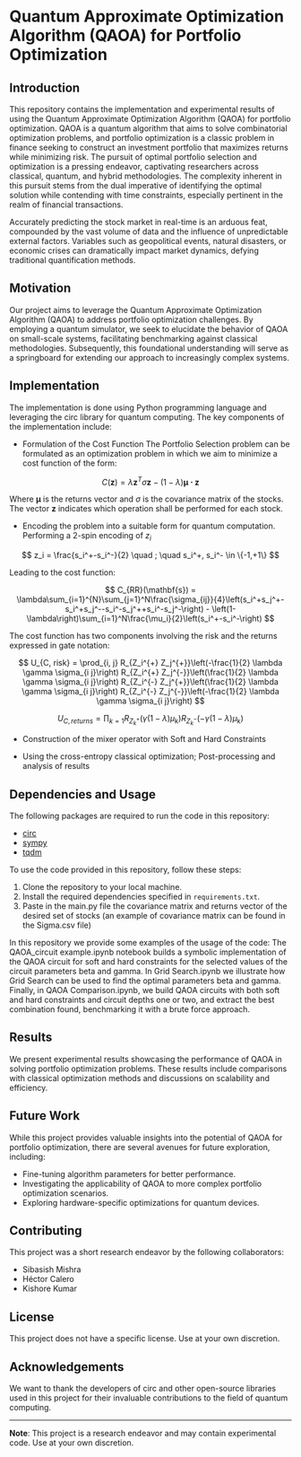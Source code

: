 # Quantum Approximate Optimization Algorithm (QAOA) for Portfolio Optimization


## Introduction

This repository contains the implementation and experimental results of using the Quantum Approximate Optimization Algorithm (QAOA) for portfolio optimization. 
QAOA is a quantum algorithm that aims to solve combinatorial optimization problems, and portfolio optimization is a classic problem in finance seeking to construct an investment portfolio that maximizes returns while minimizing risk. 
The pursuit of optimal portfolio selection and optimization is a pressing endeavor, captivating researchers across classical, quantum, and hybrid methodologies. 
The complexity inherent in this pursuit stems from the dual imperative of identifying the optimal solution while contending with time constraints, especially pertinent in the realm of financial transactions.


Accurately predicting the stock market in real-time is an arduous feat, compounded by the vast volume of data and the influence of unpredictable external factors. 
Variables such as geopolitical events, natural disasters, or economic crises can dramatically impact market dynamics, defying traditional quantification methods. 

## Motivation

Our project aims to leverage the Quantum Approximate Optimization Algorithm (QAOA) to address portfolio optimization challenges. 
By employing a quantum simulator, we seek to elucidate the behavior of QAOA on small-scale systems, facilitating benchmarking against classical methodologies. 
Subsequently, this foundational understanding will serve as a springboard for extending our approach to increasingly complex systems.

## Implementation

The implementation is done using Python programming language and leveraging the circ library for quantum computing. The key components of the implementation include:

- Formulation of the Cost Function
The Portfolio Selection problem can be formulated as an optimization problem in which we aim to minimize a cost function of the form:

$$
C(\mathbf{z}) = \lambda\mathbf{z}^T\sigma\mathbf{z}-(1-\lambda)\mathbf{\mu \cdot z}
$$

Where $\mathbf{\mu}$ is the returns vector and $\sigma$ is the covariance matrix of the stocks. The vector $\mathbf{z}$ indicates which operation shall be performed for each stock.

- Encoding the problem into a suitable form for quantum computation.
Performing a 2-spin encoding of $z_i$

$$
z_i = \frac{s_i^+-s_i^-}{2} \quad ; \quad s_i^+, s_i^- \in \{-1,+1\}
$$

Leading to the cost function:

$$
C_{RR}(\mathbf{s}) = \lambda\sum_{i=1}^{N}\sum_{j=1}^N\frac{\sigma_{ij}}{4}\left(s_i^+s_j^+-s_i^+s_j^--s_i^-s_j^++s_i^-s_j^-\right) 
    - \left(1-\lambda\right)\sum_{i=1}^N\frac{\mu_i}{2}\left(s_i^+-s_i^-\right)
$$

The cost function has two components involving the risk and the returns expressed in gate notation:

$$
U_{C, risk} = \prod_{i, j} R_{Z_i^{+} Z_j^{+}}\left(-\frac{1}{2} \lambda \gamma \sigma_{i j}\right) R_{Z_i^{+} Z_j^{-}}\left(\frac{1}{2} \lambda \gamma \sigma_{i j}\right) R_{Z_i^{-} Z_j^{+}}\left(\frac{1}{2} \lambda \gamma \sigma_{i j}\right) R_{Z_i^{-} Z_j^{-}}\left(-\frac{1}{2} \lambda \gamma \sigma_{i j}\right)
$$

$$
U_{C, returns} = \prod_{k=1}R_{Z_k^+}\left(\gamma(1-\lambda) \mu_{\mathrm{k}}\right)R_{Z_k^-}\left(-\gamma(1-\lambda) \mu_{\mathrm{k}}\right)
$$

- Construction of the mixer operator with Soft and Hard Constraints
<!---
Mixer Hamiltonian:

$$
B = \sum_{i=1}^N\sigma_i^x \quad \implies U_B(\beta) = e^{-i\beta H_M} = \prod_{i=1}^NR_X(2\beta) \quad \text{ (in gate notation)}
$$

QAOA with Soft constraints has the penalty function, which is added to the cost function for minimization:

$$
P(\mathbf{s})=\frac{A}{4}\left(s_i^{+} s_j^{+}-s_i^{+} s_j^{-}-s_i^{+} s_j^{+}+s_i^{-} s_j^{-}\right)-A D\left(s_j^{+}-s_j^{-}\right)+A D^2
$$

Where $A$ is the penalty scaling parameter, and $D$ is the net total of discrete lots to be invested.

For the implementation, with the hard constraints, the initialized state is:

$$
\left|\psi_0\right\rangle=(|01\rangle)^{\otimes D} \otimes\left(\frac{1}{\sqrt{2}}|00\rangle+\frac{1}{\sqrt{2}}|11\rangle\right)^{\otimes(N-D)}
$$

With the mixer operator:

$$
U(B, \beta) = U(B_{odd}, \beta)U(B_{even}, \beta)U(B_{last}, \beta)
$$

where,

$$
B_{\text {odd }} = \sum_{a \hspace{1mm} odd}^{N-1}\sigma_a^x\sigma_{a+1}^x + \sigma_a^y\sigma_{a+1}^y
$$

$$
B_{\text {even }} = \sum_{a\hspace{1mm}even}^{N}\sigma_a^x\sigma_{a+1}^x + \sigma_a^y\sigma_{a+1}^y
$$

$$
B_{\text {last }} = \left\{\begin{array}{l}\sigma_N^x \sigma_1^x+\sigma_N^y \sigma_1^y, N \text { odd } \\
I, N \text { even }\end{array}\right.
$$
-->

- Using the cross-entropy classical optimization; Post-processing and analysis of results

## Dependencies and Usage

The following packages are required to run the code in this repository:
- [circ](https://pypi.org/project/circ/)
- [sympy](https://pypi.org/project/sympy/)
- [tqdm](https://pypi.org/project/tqdm/)

To use the code provided in this repository, follow these steps:

1. Clone the repository to your local machine.
2. Install the required dependencies specified in `requirements.txt`.
3. Paste in the main.py file the covariance matrix and returns vector of the desired set of stocks (an example of covariance matrix can be found in the Sigma.csv file)

In this repository we provide some examples of the usage of the code:
The QAOA_circuit example.ipynb notebook builds a symbolic implementation of the QAOA circuit for soft and hard constraints for the selected values of the circuit parameters beta and gamma. In Grid Search.ipynb we illustrate how Grid Search can be used to find the optimal parameters beta and gamma. Finally, in QAOA Comparison.ipynb, we build QAOA circuits with both soft and hard constraints and circuit depths one or two, and extract the best combination found, benchmarking it with a brute force approach.

## Results

We present experimental results showcasing the performance of QAOA in solving portfolio optimization problems. These results include comparisons with classical optimization methods and discussions on scalability and efficiency.

## Future Work

While this project provides valuable insights into the potential of QAOA for portfolio optimization, there are several avenues for future exploration, including:

- Fine-tuning algorithm parameters for better performance.
- Investigating the applicability of QAOA to more complex portfolio optimization scenarios.
- Exploring hardware-specific optimizations for quantum devices.

## Contributing

This project was a short research endeavor by the following collaborators:
- Sibasish Mishra
- Héctor Calero
- Kishore Kumar

## License

This project does not have a specific license. Use at your own discretion.

## Acknowledgements

We want to thank the developers of circ and other open-source libraries used in this project for their invaluable contributions to the field of quantum computing.

---

**Note**: This project is a research endeavor and may contain experimental code. Use at your own discretion.

